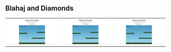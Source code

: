 ## Blahaj and Diamonds
<table>
  <tr>
    <td><img src="https://github.com/MridulTailor/MLH-Ghw-Jan-2023-Challenges/blob/main/screenshots/Screenshot%202023-01-11%20at%208.41.36%20PM.png" width="500px"></td>
    <td><img src="https://github.com/MridulTailor/MLH-Ghw-Jan-2023-Challenges/blob/main/screenshots/Screenshot%202023-01-11%20at%208.41.22%20PM.png" width="500px"></td>
    <td><img src="https://github.com/MridulTailor/MLH-Ghw-Jan-2023-Challenges/blob/main/screenshots/Screenshot%202023-01-11%20at%208.41.08%20PM.png" width="500px"></td>
    </tr>
 </table>


